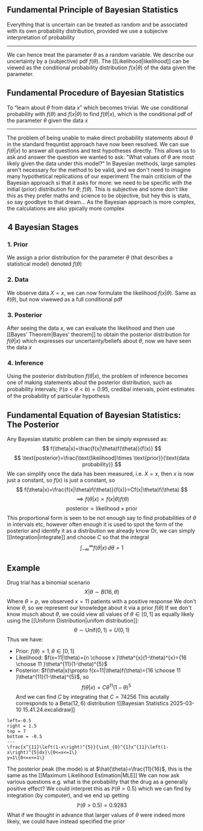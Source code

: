 ## Fundamental Principle of Bayesian Statistics
Everything that is uncertain can be treated as random and be associated with its own probability distribution, provided we use a subjecive interpretation of probability
___
We can hence treat the parameter $\theta$ as a random variable. We describe our uncertainty by a (subjective) pdf $f(\theta)$. The [[Likelihood|likelihood]] can be viewed as the conditional probability distribution $f(x|\theta)$ of the data given the parameter.
## Fundamental Procedure of Bayesian Statistics
To “learn about $\theta$ from data $x$” which becomes trivial. We use conditional probability with $f(\theta)$ and $f(x|\theta)$ to find $f(\theta|x)$, which is the conditional pdf of the parameter $\theta$ given the data $x$
___
The problem of being unable to make direct probability statements about $\theta$ in the standard frequntist approach have now been resolved. We can sue $f(\theta|x)$ to answer all questions and test hypotheses directly. This allows us to ask and answer the question we wanted to ask:
    "What values of $\theta$ are most likely given the data under this model?"
In Bayesian methods, large samples aren't necessary for the method to be valid, and we don't need to imagine many hypothetical replications of our experiment
The main criticism of the Bayesian approach si that it asks for more: we need to be specific with the initial (prior) distribution for $\theta$; $f(\theta)$. This is subjective and some don't like this as they prefer maths and science to be objective, but hey this is stats, so say goodbye to that dream...
As the Bayesian approach is more complex, the calculations are also ypically more complex
## $\hspace{0pt}4$ Bayesian Stages
### $\hspace{0pt}1$. Prior
We assign a prior distribution for the parameter $\theta$ (that describes a statistical model) denoted $f(\theta)$
### $\hspace{0pt}2$. Data
We observe data $X=x$, we can now formulate the likelihood $f(x|\theta)$. Same as $\ell(\theta)$, but now viwewed as a full conditional pdf
### $\hspace{0pt}3$. Posterior
After seeing the data $x$, we can evaluate the likelihood and then use [[Bayes' Theorem|Bayes' theorem]] to obtain the posterior distribution for $f(\theta|x)$ which expresses our uncertainty/beliefs about $\theta$, now we have seen the data $x$
### $\hspace{0pt}4$. Inference
Using the posterior distribution $f(\theta|x)$, the problem of inference becomes one of making statements about the posterior distribution, such as probability intervals; $\mathbb{P}(a<\theta<b)=0.95$, credibal intervals, point estimates of the probability of particular hypothesis
## Fundamental Equation of Bayesian Statistics: The Posterior
Any Bayesian statsitic problem can then be simply expressed as:
$$
f(\theta|x)=\frac{f(x|\theta)f(\theta)}{f(x)}
$$
$$
 \text{posterior}=\frac{\text{likelihood}\times \text{prior}}{\text{data probability}}
$$
We can simplify once the data has been measured, i.e. $X=x$, then $x$ is now just a constant, so $f(x)$ is just a constant, so
$$
f(\theta|x)=\frac{f(x|\theta)f(\theta)}{f(x)}=Cf(x|\theta)f(\theta)
$$
$$
\implies f(\theta|x)\propto f(x|\theta)f(\theta) 
$$
$$
\text{posterior}\propto \text{likelihood}\times \text{prior}
$$
This proportional form is seen to be not enough say to find probabilities of $\theta$ in intervals etc, however often enough it is used to spot the form of the posterior and identify it as a distribution we already know
Or, we can simply [[Integration|integrate]] and choose $C$ so that the integral
$$
\int_{-\infty}^{\infty} f(\theta|x) \, d\theta =1
$$
## Example
Drug trial has a binomial scenario
$$
X|\theta \sim B(16,\theta)
$$
Where $\theta=p$, we observed $x=11$ patients with a positive response
We don't know $\theta$, so we represent our knowledge about it via a prior $f(\theta)$
If we don't know musch about $\theta$, we could view all values of $\theta \in[0,1]$ as equally likely using the [[Uniform Distribution|unifom distribution]]:
$$
\theta \sim \text{Unif}(0,1)=U(0,1)
$$
Thus we have:
- Prior: $f(\theta)=1,\theta \in[0,1]$
- Likelihood: $f(x=11|\theta)={n \choose x }\theta^{x}(1-\theta)^{x}={16 \choose 11 }\theta^{11}(1-\theta)^{5}$
- Posterior: $f(\theta|x)\propto f(x=11|\theta)f(\theta)={16 \choose 11 }\theta^{11}(1-\theta)^{5}$, so
$$
f(\theta|x)=C\theta^{11}(1-\theta)^{5}
$$
And we can find $C$ by integrating that $C=74256$
This acutally corresponds to a $\text{Beta}(12,6)$ distribution
![[Bayesian Statistics 2025-03-10 15.41.24.excalidraw]]
```desmos-graph
left=-0.5
right = 1.5
top = 7
bottom = -0.5
---
\frac{x^{11}\left(1-x\right)^{5}}{\int_{0}^{1}x^{11}\left(1-x\right)^{5}dx}\{0<=x<=1\}
y=1\{0<=x<=1\}
```
The posterior peak (the mode) is at $\hat{\theta}=\frac{11}{16}$, this is the same as the [[Maximum Likelihood Estimation|MLE]]
We can now ask various questions e.g. what is the probability that the drug as a generally positive effect?
We could interpret this as $\mathbb{P}(\theta>0.5)$ which we can find by integration (by computer), and we end up getting
$$
\mathbb{P}(\theta>0.5)=0.9283
$$
What if we thought in advance that larger values of $\theta$ were indeed more likely, we could have instead specified the prior